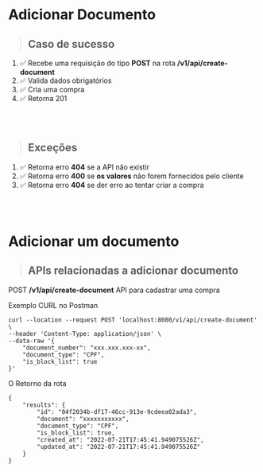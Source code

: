 # Adicionar Documento

> ## Caso de sucesso

1. ✅ Recebe uma requisição do tipo **POST** na rota **/v1/api/create-document**
2. ✅ Valida dados obrigatórios
3. ✅ Cria uma compra
4. ✅ Retorna 201

</br>
</br>   

> ## Exceções
1.  ✅ Retorna erro **404** se a API não existir
2.  ✅ Retorna erro **400** se **os valores** não forem fornecidos pelo cliente
3.  ✅ Retorna erro **404** se der erro ao tentar criar a compra

</br>
</br>   

# Adicionar um documento
> ## APIs relacionadas a adicionar documento

POST **/v1/api/create-document** API para cadastrar uma compra

Exemplo CURL no Postman

```
curl --location --request POST 'localhost:8080/v1/api/create-document' \
--header 'Content-Type: application/json' \
--data-raw '{
    "document_number": "xxx.xxx.xxx-xx",
    "document_type": "CPF",
    "is_block_list": true
}'

```

O Retorno da rota

```
{
    "results": {
        "id": "04f2034b-df17-46cc-913e-9cdeea02ada3",
        "document": "xxxxxxxxxxx",
        "document_type": "CPF",
        "is_block_list": true,
        "created_at": "2022-07-21T17:45:41.949075526Z",
        "updated_at": "2022-07-21T17:45:41.949075526Z"
    }
}
```